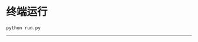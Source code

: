 # 终端运行

```shell
python run.py
```
****************************************************************************************************************************************************************************************************************************************************************************************************************************************************************************************************************************************************************************************************************************************************